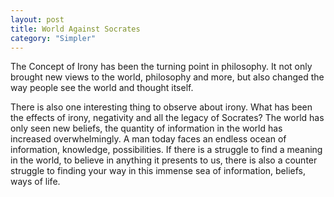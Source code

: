 ```yaml
---
layout: post
title: World Against Socrates
category: "Simpler"
---
```


The Concept of Irony has been the turning point in philosophy. It not
only brought new views to the world, philosophy and more, but also
changed the way people see the world and thought itself.

There is also one interesting thing to observe about irony. What has
been the effects of irony, negativity and all the legacy of Socrates?
The world has only seen new beliefs, the quantity of information in
the world has increased overwhelmingly. A man today faces an endless
ocean of information, knowledge, possibilities. If there is a struggle
to find a meaning in the world, to believe in anything it presents to
us, there is also a counter struggle to finding your way in this
immense sea of information, beliefs, ways of life.
